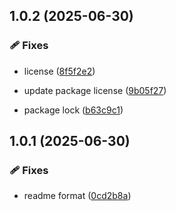## 1.0.2 (2025-06-30)


### 🩹 Fixes

- license ([8f5f2e2](https://github.com/flowerforce/flowerbase/commit/8f5f2e2))

- update package license ([9b05f27](https://github.com/flowerforce/flowerbase/commit/9b05f27))

- package lock ([b63c9c1](https://github.com/flowerforce/flowerbase/commit/b63c9c1))

## 1.0.1 (2025-06-30)


### 🩹 Fixes

- readme format ([0cd2b8a](https://github.com/flowerforce/flowerbase/commit/0cd2b8a))